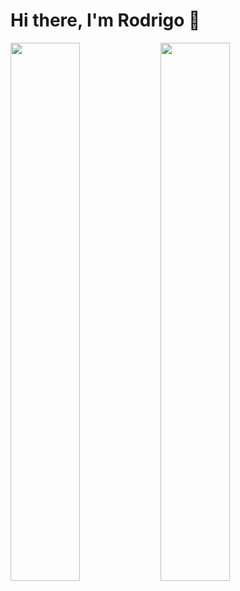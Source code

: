 # Hi there, I'm Rodrigo 👋

<img align="left" width="47%" src="https://github-readme-stats.vercel.app/api?username=rodrigosousa11&show_icons=true&theme=midnight-purple" />

<img align="left" width="47%" src="https://github-readme-stats.vercel.app/api/top-langs/?username=rodrigosousa11&layout=compact" />
